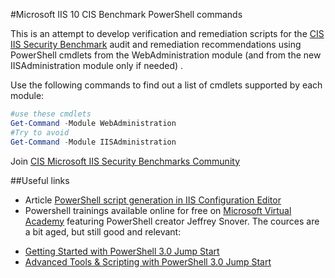 #Microsoft IIS 10 CIS Benchmark PowerShell commands 

This is an attempt to develop verification and remediation scripts for the [CIS IIS Security Benchmark](https://www.cisecurity.org/benchmark/microsoft_iis/) audit and remediation recommendations using PowerShell cmdlets from the WebAdministration module (and from the new IISAdministration module only if needed) . 

Use the following commands to find out a list of cmdlets supported by each module:

```powershell
#use these cmdlets
Get-Command -Module WebAdministration
#Try to avoid 
Get-Command -Module IISAdministration
```
Join [CIS Microsoft IIS Security Benchmarks Community](https://workbench.cisecurity.org/)

##Useful links
* Article [PowerShell script generation in IIS Configuration Editor](https://blogs.iis.net/wonyoo/powershell-script-generation-in-iis-configuration-editor)
* Powershell trainings available online for free on [Microsoft Virtual Academy](https://mva.microsoft.com/training-topics/powershell#!jobf=IT%20Professional&lang=1033) featuring PowerShell creator Jeffrey Snover. The cources are a bit aged, but still good and relevant:
- [Getting Started with PowerShell 3.0 Jump Start](https://mva.microsoft.com/en-US/training-courses/getting-started-with-powershell-30-jump-start-8276)
- [Advanced Tools & Scripting with PowerShell 3.0 Jump Start](https://mva.microsoft.com/en-US/training-courses/advanced-tools-scripting-with-powershell-30-jump-start-8277)
